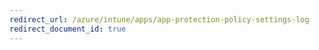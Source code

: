 ```yaml
---
redirect_url: /azure/intune/apps/app-protection-policy-settings-log
redirect_document_id: true
---
```

